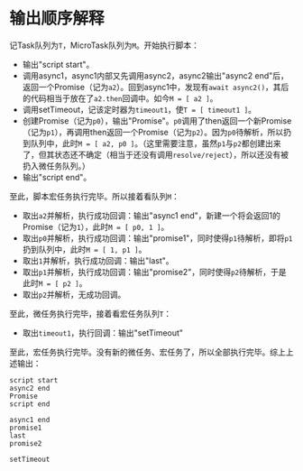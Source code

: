# 输出顺序解释

记Task队列为`T`，MicroTask队列为`M`。开始执行脚本：

- 输出"script start"。
- 调用async1，async1内部又先调用async2，async2输出"async2 end"后，返回一个Promise（记为`a2`）。回到async1中，发现有`await async2()`，其后的代码相当于放在了`a2.then`回调中。如今`M = [ a2 ]`。
- 调用setTimeout，记该定时器为`timeout1`，使`T = [ timeout1 ]`。
- 创建Promise（记为`p0`），输出"Promise"。`p0`调用了then返回一个新Promise（记为`p1`），再调用then返回一个Promise（记为`p2`）。因为`p0`待解析，所以扔到队列中，此时`M = [ a2, p0 ]`。（这里需要注意，虽然`p1`与`p2`都创建出来了，但其状态还不确定（相当于还没有调用`resolve/reject`），所以还没有被扔入微任务队列。）
- 输出"script end"。

至此，脚本宏任务执行完毕。所以接着看队列`M`：

- 取出`a2`并解析，执行成功回调：输出"async1 end"，新建一个将会返回1的Promise（记为`1`），此时`M = [ p0, 1 ]`。
- 取出`p0`并解析，执行成功回调：输出"promise1"，同时使得`p1`待解析，即将`p1`扔到队列中，此时`M = [ 1, p1 ]`。
- 取出`1`并解析，执行成功回调：输出"last"。
- 取出`p1`并解析，执行成功回调：输出"promise2"，同时使得`p2`待解析，于是此时`M = [ p2 ]`。
- 取出`p2`并解析，无成功回调。

至此，微任务执行完毕，接着看宏任务队列`T`：

- 取出`timeout1`，执行回调：输出"setTimeout"

至此，宏任务执行完毕。没有新的微任务、宏任务了，所以全部执行完毕。综上上述输出：

```text
script start
async2 end
Promise
script end

async1 end
promise1
last
promise2

setTimeout
```